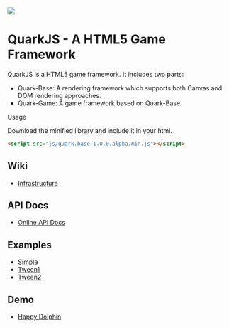 <img src="http://quark-dev-team.github.com/quarkjs/wiki/images/quark.jpg">

QuarkJS - A HTML5 Game Framework
================================

QuarkJS is a HTML5 game framework. It includes two parts:

* Quark-Base: A rendering framework which supports both Canvas and DOM rendering approaches.
* Quark-Game: A game framework based on Quark-Base.

Usage

Download the minified library and include it in your html.
```html
<script src="js/quark.base-1.0.0.alpha.min.js"></script>
```

Wiki
-----------------
* [Infrastructure](http://github.com/quark-dev-team/quarkjs/wiki/Quark-Infrastructure)

API Docs
-----------------
* [Online API Docs](http://quark-dev-team.github.com/quarkjs/docs/)

Examples
-----------------
* [Simple](http://quark-dev-team.github.com/quarkjs/examples/simple1.html)
* [Tween1](http://quark-dev-team.github.com/quarkjs/examples/tween1.html)
* [Tween2](http://quark-dev-team.github.com/quarkjs/examples/tween2.html)

Demo
-----------------
* [Happy Dolphin](http://www.riaidea.com/html5/dolphin/)